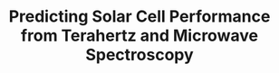 ---
layout: default
title: Predicting Solar Cell Performance from Terahertz and Microwave Spectroscopy
authors: Hannes Hempel, Tom J Savenjie, Martin Stolterfoht, Jens Neu, Michele Failla, Vaisakh C Paingad, Petr Kužel, Edwin J Heilweil, Jacob A Spies, Markus Schleuning, Jiashang Zhao, Dennis Friedrich, Klaus Schwarzburg, Laurens DA Siebbeles, Patrick Dörflinger, Vladimir Dyakonov, Ryuzi Katoh, Min Ji Hong, John G Labram, <b>Maurizio Monti</b>, Edward Butler-Caddle, James Lloyd-Hughes, Mohammad M Taheri, Jason B Baxter, Timothy J Magnanelli, Simon Luo, Joseph M Cardon, Shane Ardo, Thomas Unold
publication: Advanced Energy Materials, <b>12</b>(13), 2102776
year: 2022
number: 7
doi: https://doi.org/10.1002/aenm.202102776
---